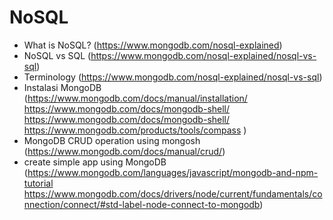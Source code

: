 # NoSQL

- What is NoSQL? (https://www.mongodb.com/nosql-explained)
- NoSQL vs SQL (https://www.mongodb.com/nosql-explained/nosql-vs-sql)
- Terminology (https://www.mongodb.com/nosql-explained/nosql-vs-sql)
- Instalasi MongoDB (https://www.mongodb.com/docs/manual/installation/ https://www.mongodb.com/docs/mongodb-shell/ https://www.mongodb.com/docs/mongodb-shell/ https://www.mongodb.com/products/tools/compass )
- MongoDB CRUD operation using mongosh (https://www.mongodb.com/docs/manual/crud/)
- create simple app using MongoDB (https://www.mongodb.com/languages/javascript/mongodb-and-npm-tutorial https://www.mongodb.com/docs/drivers/node/current/fundamentals/connection/connect/#std-label-node-connect-to-mongodb)
